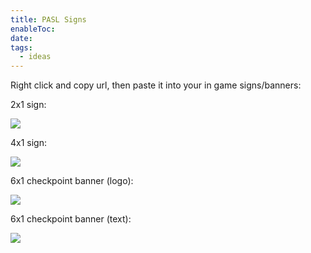 ```yaml
---
title: PASL Signs
enableToc: 
date: 
tags:
  - ideas
---
```

Right click and copy url, then paste it into your in game signs/banners:

2x1 sign:

<img src="https://download.dashmap.live/dadbaf28-e7b5-429b-bf37-8c8c1419fcf4/2x1PASLLogoText.png">

4x1 sign:

<img src="https://download.dashmap.live/dadbaf28-e7b5-429b-bf37-8c8c1419fcf4/4x1PASLLogoText.png">

6x1 checkpoint banner (logo):

<img src="https://download.dashmap.live/dadbaf28-e7b5-429b-bf37-8c8c1419fcf4/6x1PASLLogo.png">

6x1 checkpoint banner (text):

<img src="https://download.dashmap.live/dadbaf28-e7b5-429b-bf37-8c8c1419fcf4/6x1PASLText.png">